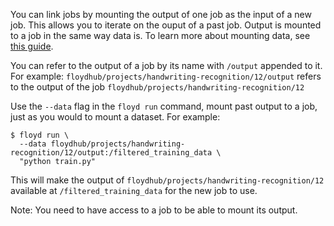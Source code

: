 You can link jobs by mounting the output of one job as the input of a new job.
This allows you to iterate on the ouput of a past job. Output is mounted to a
job in the same way data is. To learn more about mounting data, see [this
guide](data/storing_output).

You can refer to the output of a job by its name with `/output` appended to it.
For example: `floydhub/projects/handwriting-recognition/12/output` refers to
the output of the job `floydhub/projects/handwriting-recognition/12`

Use the `--data` flag in the `floyd run` command, mount past output to a job,
just as you would to mount a dataset. For example:

```
$ floyd run \
  --data floydhub/projects/handwriting-recognition/12/output:/filtered_training_data \
  "python train.py"
```

This will make the output of `floydhub/projects/handwriting-recognition/12`
available at `/filtered_training_data` for the new job to use.

Note: You need to have access to a job to be able to mount its output.
